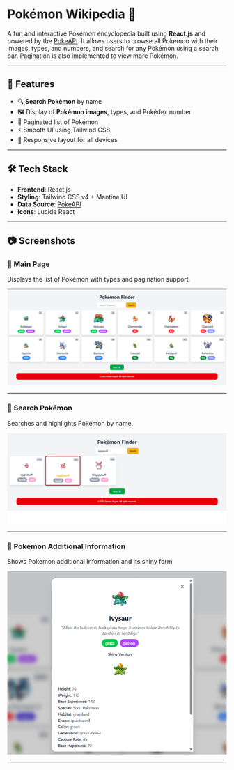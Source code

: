 # Pokémon Wikipedia 🧬

A fun and interactive Pokémon encyclopedia built using **React.js** and powered by the [PokeAPI](https://pokeapi.co/). It allows users to browse all Pokémon with their images, types, and numbers, and search for any Pokémon using a search bar. Pagination is also implemented to view more Pokémon.

---

## 🚀 Features

- 🔍 **Search Pokémon** by name
- 🖼️ Display of **Pokémon images**, types, and Pokédex number
- 📄 Paginated list of Pokémon
- ⚡ Smooth UI using Tailwind CSS
- 📲 Responsive layout for all devices

---

## 🛠️ Tech Stack

- **Frontend**: React.js
- **Styling**: Tailwind CSS v4 + Mantine UI
- **Data Source**: [PokeAPI](https://pokeapi.co/)
- **Icons**: Lucide React

---

## 📷 Screenshots

### 🔘 Main Page

Displays the list of Pokémon with types and pagination support.

![Main Page](./OutputScreenShots/MainPage.png)

---

### 🔎 Search Pokémon

Searches and highlights Pokémon by name.

![Search Bar](./OutputScreenShots/SearchBar.png)

---

### 📑 Pokémon Additional Information

Shows Pokemon additional Information and its shiny form

![Search Bar](./OutputScreenShots/Pokemon-Modal.png)

---
